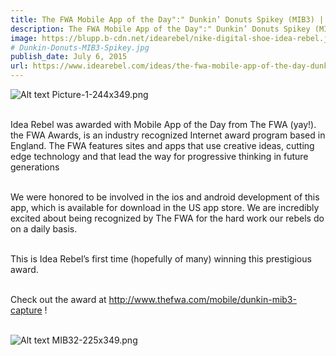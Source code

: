 ```yaml
---
title: The FWA Mobile App of the Day":" Dunkin’ Donuts Spikey (MIB3) | Idea Rebel
description: The FWA Mobile App of the Day":" Dunkin’ Donuts Spikey (MIB3)
image: https://blupp.b-cdn.net/idearebel/nike-digital-shoe-idea-rebel.jpeg?quality=80&width=800
# Dunkin-Donuts-MIB3-Spikey.jpg
publish_date: July 6, 2015
url: https://www.idearebel.com/ideas/the-fwa-mobile-app-of-the-day-dunkin-donuts-spikey-mib3/
--- 
```

![Alt text](https://blupp.b-cdn.net/idearebel/nike-digital-shoe-idea-rebel.jpeg?quality=80&width=800?quality=80&width=800 "a title")
Picture-1-244x349.png

\
Idea Rebel was awarded with Mobile App of the Day from The FWA (yay!).  the FWA Awards, is an industry recognized Internet award program based in England. The FWA features sites and apps that use creative ideas, cutting edge technology and that lead the way for progressive thinking in future generations

\
We were honored to be involved in the ios and android development of this app, which is available for download in the US app store. We are incredibly excited about being recognized by The FWA for the hard work our rebels do on a daily basis.

\
This is Idea Rebel’s first time (hopefully of many) winning this prestigious award.

\
Check out the award at http://www.thefwa.com/mobile/dunkin-mib3-capture !

\
![Alt text](https://blupp.b-cdn.net/idearebel/nike-digital-shoe-idea-rebel.jpeg?quality=80&width=800?quality=80&width=800 "a title")
MIB32-225x349.png
